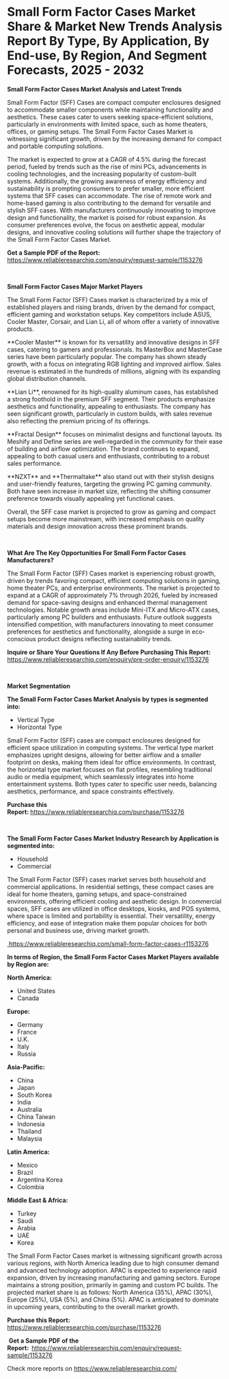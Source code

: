 <p><h1>Small Form Factor Cases Market Share & Market New Trends Analysis Report By Type, By Application, By End-use, By Region, And Segment Forecasts, 2025 - 2032</h1></p><p><strong>Small Form Factor Cases Market Analysis and Latest Trends</strong></p>
<p><p>Small Form Factor (SFF) Cases are compact computer enclosures designed to accommodate smaller components while maintaining functionality and aesthetics. These cases cater to users seeking space-efficient solutions, particularly in environments with limited space, such as home theaters, offices, or gaming setups. The Small Form Factor Cases Market is witnessing significant growth, driven by the increasing demand for compact and portable computing solutions.</p><p>The market is expected to grow at a CAGR of 4.5% during the forecast period, fueled by trends such as the rise of mini PCs, advancements in cooling technologies, and the increasing popularity of custom-built systems. Additionally, the growing awareness of energy efficiency and sustainability is prompting consumers to prefer smaller, more efficient systems that SFF cases can accommodate. The rise of remote work and home-based gaming is also contributing to the demand for versatile and stylish SFF cases. With manufacturers continuously innovating to improve design and functionality, the market is poised for robust expansion. As consumer preferences evolve, the focus on aesthetic appeal, modular designs, and innovative cooling solutions will further shape the trajectory of the Small Form Factor Cases Market.</p></p>
<p><strong>Get a Sample PDF of the Report:&nbsp;</strong> <a href="https://www.reliableresearchiq.com/enquiry/request-sample/1153276?utm_campaign=1834&utm_medium=2&utm_source=Github&utm_content=ia&utm_term=07022025&utm_id=small-form-factor-cases">https://www.reliableresearchiq.com/enquiry/request-sample/1153276</a></p>
<p>&nbsp;</p>
<p><strong>Small Form Factor Cases Major Market Players</strong></p>
<p><p>The Small Form Factor (SFF) Cases market is characterized by a mix of established players and rising brands, driven by the demand for compact, efficient gaming and workstation setups. Key competitors include ASUS, Cooler Master, Corsair, and Lian Li, all of whom offer a variety of innovative products.</p><p>**Cooler Master** is known for its versatility and innovative designs in SFF cases, catering to gamers and professionals. Its MasterBox and MasterCase series have been particularly popular. The company has shown steady growth, with a focus on integrating RGB lighting and improved airflow. Sales revenue is estimated in the hundreds of millions, aligning with its expanding global distribution channels.</p><p>**Lian Li**, renowned for its high-quality aluminum cases, has established a strong foothold in the premium SFF segment. Their products emphasize aesthetics and functionality, appealing to enthusiasts. The company has seen significant growth, particularly in custom builds, with sales revenue also reflecting the premium pricing of its offerings.</p><p>**Fractal Design** focuses on minimalist designs and functional layouts. Its Meshify and Define series are well-regarded in the community for their ease of building and airflow optimization. The brand continues to expand, appealing to both casual users and enthusiasts, contributing to a robust sales performance.</p><p>**NZXT** and **Thermaltake** also stand out with their stylish designs and user-friendly features, targeting the growing PC gaming community. Both have seen increase in market size, reflecting the shifting consumer preference towards visually appealing yet functional cases.</p><p>Overall, the SFF case market is projected to grow as gaming and compact setups become more mainstream, with increased emphasis on quality materials and design innovation across these prominent brands.</p></p>
<p>&nbsp;</p>
<p><strong>What Are The Key Opportunities For Small Form Factor Cases Manufacturers?</strong></p>
<p><p>The Small Form Factor (SFF) Cases market is experiencing robust growth, driven by trends favoring compact, efficient computing solutions in gaming, home theater PCs, and enterprise environments. The market is projected to expand at a CAGR of approximately 7% through 2026, fueled by increased demand for space-saving designs and enhanced thermal management technologies. Notable growth areas include Mini-ITX and Micro-ATX cases, particularly among PC builders and enthusiasts. Future outlook suggests intensified competition, with manufacturers innovating to meet consumer preferences for aesthetics and functionality, alongside a surge in eco-conscious product designs reflecting sustainability trends.</p></p>
<p><strong>Inquire or Share Your Questions If Any Before Purchasing This Report:</strong> <a href="https://www.reliableresearchiq.com/enquiry/pre-order-enquiry/1153276?utm_campaign=1834&utm_medium=2&utm_source=Github&utm_content=ia&utm_term=07022025&utm_id=small-form-factor-cases">https://www.reliableresearchiq.com/enquiry/pre-order-enquiry/1153276</a></p>
<p>&nbsp;</p>
<p><strong>Market Segmentation</strong></p>
<p><strong>The Small Form Factor Cases Market Analysis by types is segmented into:</strong></p>
<p><ul><li>Vertical Type</li><li>Horizontal Type</li></ul></p>
<p><p>Small Form Factor (SFF) cases are compact enclosures designed for efficient space utilization in computing systems. The vertical type market emphasizes upright designs, allowing for better airflow and a smaller footprint on desks, making them ideal for office environments. In contrast, the horizontal type market focuses on flat profiles, resembling traditional audio or media equipment, which seamlessly integrates into home entertainment systems. Both types cater to specific user needs, balancing aesthetics, performance, and space constraints effectively.</p></p>
<p><strong>Purchase this Report:&nbsp;</strong><a href="https://www.reliableresearchiq.com/purchase/1153276?utm_campaign=1834&utm_medium=2&utm_source=Github&utm_content=ia&utm_term=07022025&utm_id=small-form-factor-cases">https://www.reliableresearchiq.com/purchase/1153276</a></p>
<p>&nbsp;</p>
<p><strong>The Small Form Factor Cases Market Industry Research by Application is segmented into:</strong></p>
<p><ul><li>Household</li><li>Commercial</li></ul></p>
<p><p>The Small Form Factor (SFF) cases market serves both household and commercial applications. In residential settings, these compact cases are ideal for home theaters, gaming setups, and space-constrained environments, offering efficient cooling and aesthetic design. In commercial spaces, SFF cases are utilized in office desktops, kiosks, and POS systems, where space is limited and portability is essential. Their versatility, energy efficiency, and ease of integration make them popular choices for both personal and business use, driving market growth.</p></p>
<p><a href="https://www.reliableresearchiq.com/small-form-factor-cases-r1153276?utm_campaign=1834&utm_medium=2&utm_source=Github&utm_content=ia&utm_term=07022025&utm_id=small-form-factor-cases">&nbsp;https://www.reliableresearchiq.com/small-form-factor-cases-r1153276</a></p>
<p><strong>In terms of Region, the Small Form Factor Cases Market Players available by Region are:</strong></p>
<p>
    <p> <strong> North America: </strong>
        <ul>
            <li>United States</li>
            <li>Canada</li>
        </ul>
        </p> 
    <p> <strong> Europe: </strong>
        <ul>
            <li>Germany</li>
            <li>France</li>
            <li>U.K.</li>
            <li>Italy</li>
            <li>Russia</li>
        </ul>
        </p> 
    <p> <strong> Asia-Pacific: </strong>
        <ul>
            <li>China</li>
            <li>Japan</li>
            <li>South Korea</li>
            <li>India</li>
            <li>Australia</li>
            <li>China Taiwan</li>
            <li>Indonesia</li>
            <li>Thailand</li>
            <li>Malaysia</li>
        </ul>
        </p> 
    <p> <strong> Latin America: </strong>
        <ul>
            <li>Mexico</li>
            <li>Brazil</li>
            <li>Argentina Korea</li>
            <li>Colombia</li>
        </ul>
        </p> 
    <p> <strong> Middle East & Africa: </strong>
        <ul>
            <li>Turkey</li>
            <li>Saudi</li>
            <li>Arabia</li>
            <li>UAE</li>
            <li>Korea</li>
        </ul>
    </p>
    </p>
<p><p>The Small Form Factor Cases market is witnessing significant growth across various regions, with North America leading due to high consumer demand and advanced technology adoption. APAC is expected to experience rapid expansion, driven by increasing manufacturing and gaming sectors. Europe maintains a strong position, primarily in gaming and custom PC builds. The projected market share is as follows: North America (35%), APAC (30%), Europe (25%), USA (5%), and China (5%). APAC is anticipated to dominate in upcoming years, contributing to the overall market growth.</p></p>
<p><strong>Purchase this Report: </strong><a href="https://www.reliableresearchiq.com/purchase/1153276?utm_campaign=1834&utm_medium=2&utm_source=Github&utm_content=ia&utm_term=07022025&utm_id=small-form-factor-cases">https://www.reliableresearchiq.com/purchase/1153276</a></p>
<p>&nbsp;<strong>Get a Sample PDF of the Report:&nbsp;&nbsp;</strong><a href="https://www.reliableresearchiq.com/enquiry/request-sample/1153276?utm_campaign=1834&utm_medium=2&utm_source=Github&utm_content=ia&utm_term=07022025&utm_id=small-form-factor-cases">https://www.reliableresearchiq.com/enquiry/request-sample/1153276</a></p>
<p><strong></strong></p>
<p>Check more reports on <a href="https://www.reliableresearchiq.com/?utm_campaign=1834&utm_medium=2&utm_source=Github&utm_content=ia&utm_term=07022025&utm_id=small-form-factor-cases">https://www.reliableresearchiq.com/</a></p>
